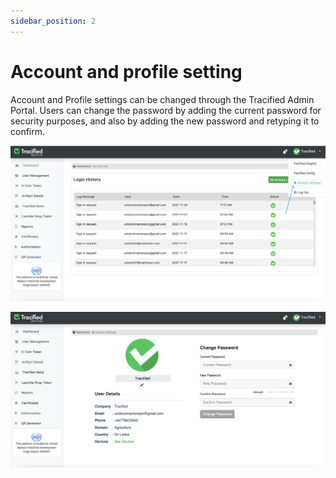 ```yaml
---
sidebar_position: 2
---
```


# Account and profile setting

Account and Profile settings can be changed through the Tracified Admin Portal. Users can change the password by adding the current password for security purposes, and also by adding the new password and retyping it to confirm. 


![MarineGEO circle logo](../../static/img/account2.png "MarineGEO logo")

![MarineGEO circle logo](../../static/img/account1.png "MarineGEO logo")



